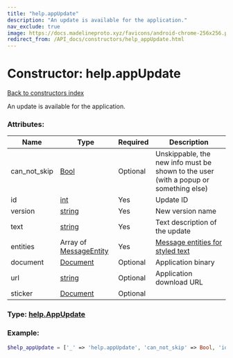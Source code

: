 ```yaml
---
title: "help.appUpdate"
description: "An update is available for the application."
nav_exclude: true
image: https://docs.madelineproto.xyz/favicons/android-chrome-256x256.png
redirect_from: /API_docs/constructors/help_appUpdate.html
---
```

# Constructor: help.appUpdate  
[Back to constructors index](/API_docs/constructors/index.html)



An update is available for the application.

### Attributes:

| Name     |    Type       | Required | Description |
|----------|---------------|----------|-------------|
|can\_not\_skip|[Bool](/API_docs/types/Bool.html) | Optional|Unskippable, the new info must be shown to the user (with a popup or something else)|
|id|[int](/API_docs/types/int.html) | Yes|Update ID|
|version|[string](/API_docs/types/string.html) | Yes|New version name|
|text|[string](/API_docs/types/string.html) | Yes|Text description of the update|
|entities|Array of [MessageEntity](/API_docs/types/MessageEntity.html) | Yes|[Message entities for styled text](https://core.telegram.org/api/entities)|
|document|[Document](/API_docs/types/Document.html) | Optional|Application binary|
|url|[string](/API_docs/types/string.html) | Optional|Application download URL|
|sticker|[Document](/API_docs/types/Document.html) | Optional|



### Type: [help.AppUpdate](/API_docs/types/help.AppUpdate.html)


### Example:

```php
$help_appUpdate = ['_' => 'help.appUpdate', 'can_not_skip' => Bool, 'id' => int, 'version' => 'string', 'text' => 'string', 'entities' => [MessageEntity, MessageEntity], 'document' => Document, 'url' => 'string', 'sticker' => Document];
```  
